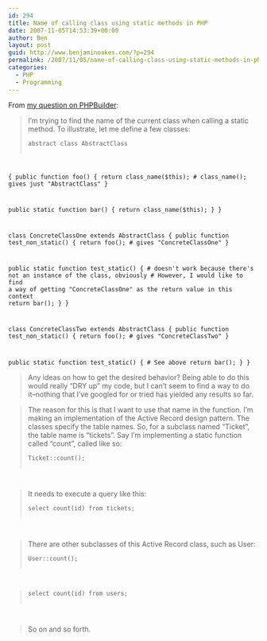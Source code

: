 ```yaml
---
id: 294
title: Name of calling class using static methods in PHP
date: 2007-11-05T14:53:39+00:00
author: Ben
layout: post
guid: http://www.benjaminoakes.com/?p=294
permalink: /2007/11/05/name-of-calling-class-using-static-methods-in-php/
categories:
  - PHP
  - Programming
---
```

From [my question on PHPBuilder](http://board.phpbuilder.com/showthread.php?10347048-Name-of-calling-class-using-static-methods):

> I&#8217;m trying to find the name of the current class when calling a static method. To illustrate, let me define a few classes:
> 
> <pre><code class="php">abstract class AbstractClass
{
  public function foo()
  {
    return class_name($this);
    # class_name(); gives just "AbstractClass"
  }

  public static function bar()
  {
    return class_name($this);
  }
}

class ConcreteClassOne extends AbstractClass
{
  public function test_non_static()
  {
     return foo();  # gives "ConcreteClassOne"
  }

  public static function test_static()
  {
     # doesn't work because there's not an instance of the class, obviously
     # However, I would like to find a way of getting "ConcreteClassOne" as the return value in this context
     return bar();
  }
}

class ConcreteClassTwo extends AbstractClass
{
  public function test_non_static()
  {
     return foo();  # gives "ConcreteClassTwo"
  }

  public static function test_static()
  {
     # See above
     return bar();
  }
}
</code></pre>
> 
> Any ideas on how to get the desired behavior? Being able to do this would really &#8220;DRY up&#8221; my code, but I can&#8217;t seem to find a way to do it&#8211;nothing that I&#8217;ve googled for or tried has yielded any results so far. 

> The reason for this is that I want to use that name in the function. I&#8217;m making an implementation of the Active Record design pattern. The classes specify the table names. So, for a subclass named &#8220;Ticket&#8221;, the table name is &#8220;tickets&#8221;. Say I&#8217;m implementing a static function called &#8220;count&#8221;, called like so:
> 
> <pre><code class="php">Ticket::count();
</code></pre>
> 
> It needs to execute a query like this:
> 
> <pre><code class="sql">select count(id) from tickets;
</code></pre>
> 
> There are other subclasses of this Active Record class, such as User:
> 
> <pre><code class="php">User::count();
</code></pre>
> 
> <pre><code class="sql">select count(id) from users;
</code></pre>
> 
> So on and so forth.